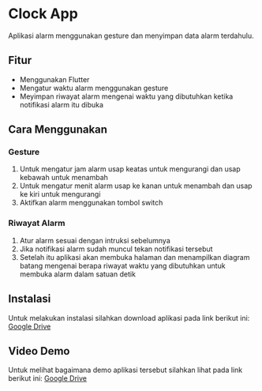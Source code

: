 # Clock App

Aplikasi alarm menggunakan gesture dan menyimpan data alarm terdahulu.

## Fitur
- Menggunakan Flutter
- Mengatur waktu alarm menggunakan gesture 
- Meyimpan riwayat alarm mengenai waktu yang dibutuhkan ketika notifikasi alarm itu dibuka

## Cara Menggunakan
### Gesture
1. Untuk mengatur jam alarm usap keatas untuk mengurangi dan usap kebawah untuk menambah
2. Untuk mengatur menit alarm usap ke kanan untuk menambah dan usap ke kiri untuk mengurangi
3. Aktifkan alarm menggunakan tombol switch

### Riwayat Alarm
1. Atur alarm sesuai dengan intruksi sebelumnya
2. Jika notifikasi alarm sudah muncul tekan notifikasi tersebut
3. Setelah itu aplikasi akan membuka halaman dan menampilkan diagram batang mengenai berapa riwayat waktu yang dibutuhkan untuk membuka alarm dalam satuan detik

## Instalasi
Untuk melakukan instalasi silahkan download aplikasi pada link berikut ini:
[Google Drive](https://www.petanikode.com/)

## Video Demo
Untuk melihat bagaimana demo aplikasi tersebut silahkan lihat pada link berikut ini:
[Google Drive](https://www.petanikode.com/)

